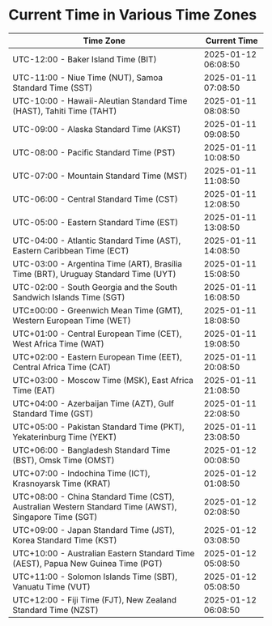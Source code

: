 # Current Time in Various Time Zones

| Time Zone | Current Time |
|-----------|--------------|
| UTC-12:00 - Baker Island Time (BIT) | 2025-01-12 06:08:50 |
| UTC-11:00 - Niue Time (NUT), Samoa Standard Time (SST) | 2025-01-11 07:08:50 |
| UTC-10:00 - Hawaii-Aleutian Standard Time (HAST), Tahiti Time (TAHT) | 2025-01-11 08:08:50 |
| UTC-09:00 - Alaska Standard Time (AKST) | 2025-01-11 09:08:50 |
| UTC-08:00 - Pacific Standard Time (PST) | 2025-01-11 10:08:50 |
| UTC-07:00 - Mountain Standard Time (MST) | 2025-01-11 11:08:50 |
| UTC-06:00 - Central Standard Time (CST) | 2025-01-11 12:08:50 |
| UTC-05:00 - Eastern Standard Time (EST) | 2025-01-11 13:08:50 |
| UTC-04:00 - Atlantic Standard Time (AST), Eastern Caribbean Time (ECT) | 2025-01-11 14:08:50 |
| UTC-03:00 - Argentina Time (ART), Brasília Time (BRT), Uruguay Standard Time (UYT) | 2025-01-11 15:08:50 |
| UTC-02:00 - South Georgia and the South Sandwich Islands Time (SGT) | 2025-01-11 16:08:50 |
| UTC±00:00 - Greenwich Mean Time (GMT), Western European Time (WET) | 2025-01-11 18:08:50 |
| UTC+01:00 - Central European Time (CET), West Africa Time (WAT) | 2025-01-11 19:08:50 |
| UTC+02:00 - Eastern European Time (EET), Central Africa Time (CAT) | 2025-01-11 20:08:50 |
| UTC+03:00 - Moscow Time (MSK), East Africa Time (EAT) | 2025-01-11 21:08:50 |
| UTC+04:00 - Azerbaijan Time (AZT), Gulf Standard Time (GST) | 2025-01-11 22:08:50 |
| UTC+05:00 - Pakistan Standard Time (PKT), Yekaterinburg Time (YEKT) | 2025-01-11 23:08:50 |
| UTC+06:00 - Bangladesh Standard Time (BST), Omsk Time (OMST) | 2025-01-12 00:08:50 |
| UTC+07:00 - Indochina Time (ICT), Krasnoyarsk Time (KRAT) | 2025-01-12 01:08:50 |
| UTC+08:00 - China Standard Time (CST), Australian Western Standard Time (AWST), Singapore Time (SGT) | 2025-01-12 02:08:50 |
| UTC+09:00 - Japan Standard Time (JST), Korea Standard Time (KST) | 2025-01-12 03:08:50 |
| UTC+10:00 - Australian Eastern Standard Time (AEST), Papua New Guinea Time (PGT) | 2025-01-12 05:08:50 |
| UTC+11:00 - Solomon Islands Time (SBT), Vanuatu Time (VUT) | 2025-01-12 05:08:50 |
| UTC+12:00 - Fiji Time (FJT), New Zealand Standard Time (NZST) | 2025-01-12 06:08:50 |
